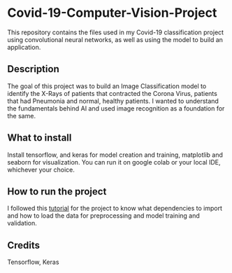 # Covid-19-Computer-Vision-Project
This repository contains the files used in my Covid-19 classification project using convolutional neural networks, as well as using the model to build an application.

## Description
The goal of this project was to build an Image Classification model to identify the X-Rays of patients that contracted the Corona Virus, patients that had Pneumonia and normal, healthy patients. I wanted to understand the fundamentals behind AI and used image recognition as a foundation for the same. 

## What to install
Install tensorflow, and keras for model creation and training, matplotlib and seaborn for visualization. You can run it on google colab or your local IDE, whichever your choice.

## How to run the project
I followed this [tutorial](https://www.tensorflow.org/tutorials/images/classification) for the project to know what dependencies to import and how to load the data for preprocessing and model training and validation. 

## Credits
Tensorflow, Keras

